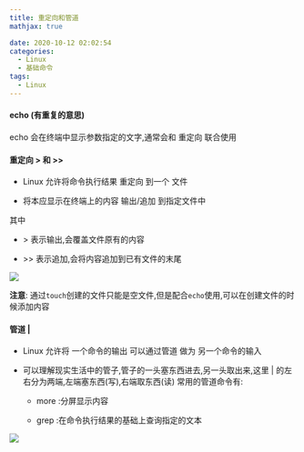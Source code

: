 ```yaml
---
title: 重定向和管道
mathjax: true

date: 2020-10-12 02:02:54
categories:
  - Linux
  - 基础命令
tags:
  - Linux
---
```


#### echo (有重复的意思)

echo 会在终端中显示参数指定的文字,通常会和 重定向 联合使用

#### 重定向 > 和 >>

+ Linux 允许将命令执行结果 重定向 到一个 文件

+ 将本应显示在终端上的内容 输出/追加 到指定文件中

其中

+ \> 表示输出,会覆盖文件原有的内容

+ \>> 表示追加,会将内容追加到已有文件的末尾

![](0002.png)

**注意**: 通过`touch`创建的文件只能是空文件,但是配合`echo`使用,可以在创建文件的时候添加内容

#### 管道 |

+ Linux 允许将 一个命令的输出 可以通过管道 做为 另一个命令的输入

+ 可以理解现实生活中的管子,管子的一头塞东西进去,另一头取出来,这里 | 的左右分为两端,左端塞东西(写),右端取东西(读)
常用的管道命令有:

  + more :分屏显示内容

  + grep :在命令执行结果的基础上查询指定的文本

![](0001.png)

